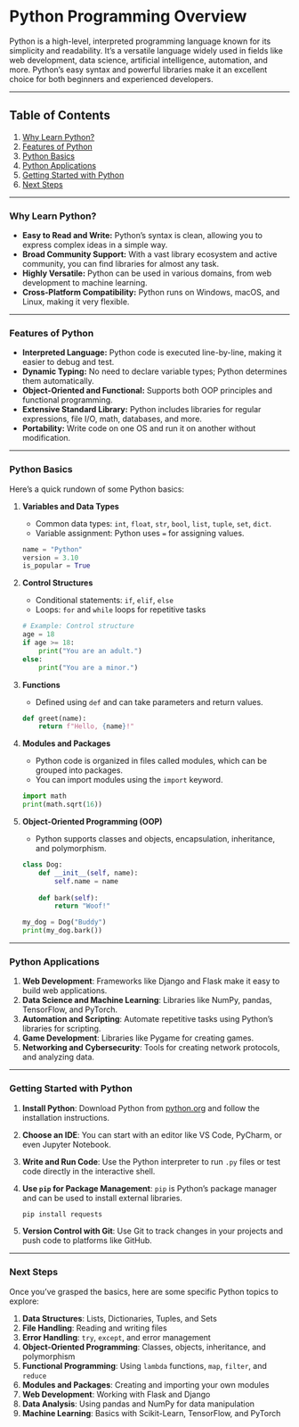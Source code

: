# Python Programming Overview

Python is a high-level, interpreted programming language known for its simplicity and readability. It’s a versatile language widely used in fields like web development, data science, artificial intelligence, automation, and more. Python’s easy syntax and powerful libraries make it an excellent choice for both beginners and experienced developers.

---

## Table of Contents

1. [Why Learn Python?](#why-learn-python)
2. [Features of Python](#features-of-python)
3. [Python Basics](#python-basics)
4. [Python Applications](#python-applications)
5. [Getting Started with Python](#getting-started-with-python)
6. [Next Steps](#next-steps)

---

### Why Learn Python?

- **Easy to Read and Write:** Python’s syntax is clean, allowing you to express complex ideas in a simple way.
- **Broad Community Support:** With a vast library ecosystem and active community, you can find libraries for almost any task.
- **Highly Versatile:** Python can be used in various domains, from web development to machine learning.
- **Cross-Platform Compatibility:** Python runs on Windows, macOS, and Linux, making it very flexible.

---

### Features of Python

- **Interpreted Language:** Python code is executed line-by-line, making it easier to debug and test.
- **Dynamic Typing:** No need to declare variable types; Python determines them automatically.
- **Object-Oriented and Functional:** Supports both OOP principles and functional programming.
- **Extensive Standard Library:** Python includes libraries for regular expressions, file I/O, math, databases, and more.
- **Portability:** Write code on one OS and run it on another without modification.

---

### Python Basics

Here’s a quick rundown of some Python basics:

1. **Variables and Data Types**
    - Common data types: `int`, `float`, `str`, `bool`, `list`, `tuple`, `set`, `dict`.
    - Variable assignment: Python uses `=` for assigning values.
    
    ```python
    name = "Python"
    version = 3.10
    is_popular = True
    ```

2. **Control Structures**
    - Conditional statements: `if`, `elif`, `else`
    - Loops: `for` and `while` loops for repetitive tasks

    ```python
    # Example: Control structure
    age = 18
    if age >= 18:
        print("You are an adult.")
    else:
        print("You are a minor.")
    ```

3. **Functions**
    - Defined using `def` and can take parameters and return values.
    
    ```python
    def greet(name):
        return f"Hello, {name}!"
    ```

4. **Modules and Packages**
    - Python code is organized in files called modules, which can be grouped into packages.
    - You can import modules using the `import` keyword.

    ```python
    import math
    print(math.sqrt(16))
    ```

5. **Object-Oriented Programming (OOP)**
    - Python supports classes and objects, encapsulation, inheritance, and polymorphism.
    
    ```python
    class Dog:
        def __init__(self, name):
            self.name = name
            
        def bark(self):
            return "Woof!"

    my_dog = Dog("Buddy")
    print(my_dog.bark())
    ```

---

### Python Applications

1. **Web Development**: Frameworks like Django and Flask make it easy to build web applications.
2. **Data Science and Machine Learning**: Libraries like NumPy, pandas, TensorFlow, and PyTorch.
3. **Automation and Scripting**: Automate repetitive tasks using Python’s libraries for scripting.
4. **Game Development**: Libraries like Pygame for creating games.
5. **Networking and Cybersecurity**: Tools for creating network protocols, and analyzing data.

---

### Getting Started with Python

1. **Install Python**: Download Python from [python.org](https://www.python.org/) and follow the installation instructions.
2. **Choose an IDE**: You can start with an editor like VS Code, PyCharm, or even Jupyter Notebook.
3. **Write and Run Code**: Use the Python interpreter to run `.py` files or test code directly in the interactive shell.
4. **Use `pip` for Package Management**: `pip` is Python’s package manager and can be used to install external libraries.

    ```bash
    pip install requests
    ```

5. **Version Control with Git**: Use Git to track changes in your projects and push code to platforms like GitHub.

---

### Next Steps

Once you’ve grasped the basics, here are some specific Python topics to explore:

1. **Data Structures**: Lists, Dictionaries, Tuples, and Sets
2. **File Handling**: Reading and writing files
3. **Error Handling**: `try`, `except`, and error management
4. **Object-Oriented Programming**: Classes, objects, inheritance, and polymorphism
5. **Functional Programming**: Using `lambda` functions, `map`, `filter`, and `reduce`
6. **Modules and Packages**: Creating and importing your own modules
7. **Web Development**: Working with Flask and Django
8. **Data Analysis**: Using pandas and NumPy for data manipulation
9. **Machine Learning**: Basics with Scikit-Learn, TensorFlow, and PyTorch

